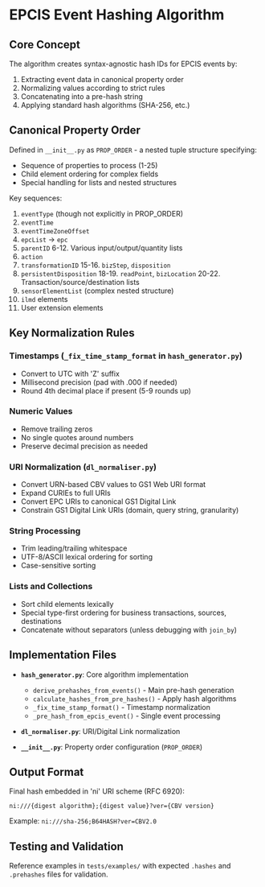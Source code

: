 # EPCIS Event Hashing Algorithm

## Core Concept

The algorithm creates syntax-agnostic hash IDs for EPCIS events by:

1. Extracting event data in canonical property order
2. Normalizing values according to strict rules
3. Concatenating into a pre-hash string
4. Applying standard hash algorithms (SHA-256, etc.)

## Canonical Property Order

Defined in `__init__.py` as `PROP_ORDER` - a nested tuple structure specifying:

- Sequence of properties to process (1-25)
- Child element ordering for complex fields
- Special handling for lists and nested structures

Key sequences:

1. `eventType` (though not explicitly in PROP_ORDER)
2. `eventTime`
3. `eventTimeZoneOffset`
4. `epcList` → `epc`
5. `parentID`
   6-12. Various input/output/quantity lists
6. `action`
7. `transformationID`
   15-16. `bizStep`, `disposition`
8. `persistentDisposition`
   18-19. `readPoint`, `bizLocation`
   20-22. Transaction/source/destination lists
9. `sensorElementList` (complex nested structure)
10. `ilmd` elements
11. User extension elements

## Key Normalization Rules

### Timestamps (`_fix_time_stamp_format` in `hash_generator.py`)

- Convert to UTC with 'Z' suffix
- Millisecond precision (pad with .000 if needed)
- Round 4th decimal place if present (5-9 rounds up)

### Numeric Values

- Remove trailing zeros
- No single quotes around numbers
- Preserve decimal precision as needed

### URI Normalization (`dl_normaliser.py`)

- Convert URN-based CBV values to GS1 Web URI format
- Expand CURIEs to full URIs
- Convert EPC URIs to canonical GS1 Digital Link
- Constrain GS1 Digital Link URIs (domain, query string, granularity)

### String Processing

- Trim leading/trailing whitespace
- UTF-8/ASCII lexical ordering for sorting
- Case-sensitive sorting

### Lists and Collections

- Sort child elements lexically
- Special type-first ordering for business transactions, sources, destinations
- Concatenate without separators (unless debugging with `join_by`)

## Implementation Files

- **`hash_generator.py`**: Core algorithm implementation

  - `derive_prehashes_from_events()` - Main pre-hash generation
  - `calculate_hashes_from_pre_hashes()` - Apply hash algorithms
  - `_fix_time_stamp_format()` - Timestamp normalization
  - `_pre_hash_from_epcis_event()` - Single event processing

- **`dl_normaliser.py`**: URI/Digital Link normalization
- **`__init__.py`**: Property order configuration (`PROP_ORDER`)

## Output Format

Final hash embedded in 'ni' URI scheme (RFC 6920):

```
ni:///{digest algorithm};{digest value}?ver={CBV version}
```

Example: `ni:///sha-256;B64HASH?ver=CBV2.0`

## Testing and Validation

Reference examples in `tests/examples/` with expected `.hashes` and `.prehashes` files for validation.
